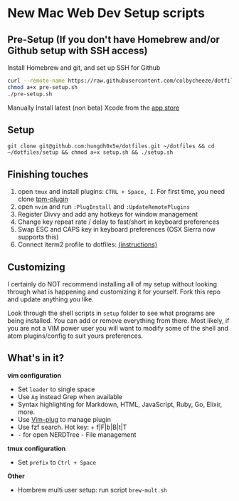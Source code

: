 # New Mac Web Dev Setup scripts

## Pre-Setup (If you don't have Homebrew and/or Github setup with SSH access)
Install Homebrew and git, and set up SSH for Github
```bash
curl --remote-name https://raw.githubusercontent.com/colbycheeze/dotfiles/master/setup/pre-setup.sh
chmod a+x pre-setup.sh
./pre-setup.sh
```
Manually Install latest (non beta) Xcode from the [app store](https://developer.apple.com/xcode/downloads/)

## Setup
   `git clone git@github.com:hungdh0x5e/dotfiles.git ~/dotfiles && cd ~/dotfiles/setup && chmod a+x setup.sh && ./setup.sh`

## Finishing touches
  1. open `tmux` and install plugins: `CTRL + Space, I`. For first time, you need clone [tpm-plugin](https://github.com/tmux-plugins/tpm/issues/17#issuecomment-119260843)
  1. open `nvim` and run `:PlugInstall` and `:UpdateRemotePlugins`
  1. Register Divvy and add any hotkeys for window management
  1. Change key repeat rate / delay to fast/short in keyboard preferences
  1. Swap ESC and CAPS key in keyboard preferences (OSX Sierra now supports this)
  1. Connect iterm2 profile to dotfiles: [(instructions)](http://stackoverflow.com/a/25122646/4298624)

## Customizing
I certainly do NOT recommend installing all of my setup without looking through what is happening and customizing it for yourself. Fork this repo and update anything you like.

Look through the shell scripts  in `setup` folder to see what programs are being installed. You can add or remove everything from there. Most likely, if you are not a VIM power user you will want to modify some of the shell and atom plugins/config to suit yours preferences.

## What's in it?
**vim configuration**
- Set `leader` to single space
- Use `Ag` instead Grep when available
- Syntax highlighting for Markdown, HTML, JavaScript, Ruby, Go, Elixir, more.
- Use [Vim-plug](https://github.com/junegunn/vim-plug) to  manage plugin
- Use fzf search. Hot key: <Leader> + f|F|b|B|t|T
- `-` for open NERDTree - File management

**tmux configuration**
- Set `prefix` to `Ctrl + Space`

**Other**

- Hombrew multi user setup: run script `brew-mult.sh`
